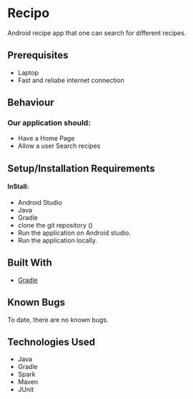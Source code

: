 # Recipo

Android recipe app that one can search for different recipes.

## Prerequisites 
* Laptop 
* Fast and reliabe internet connection

## Behaviour
###  Our application should:
* Have a  Home Page
* Allow a user Search recipes

## Setup/Installation Requirements
#### InStall: 
* Android Studio
* Java
* Gradle
* clone the git repository ()
* Run the application on Android studio.
* Run the application locally.

## Built With 
* [Gradle](https://gradle.org/)

## Known Bugs
To date, there are no known bugs.

## Technologies Used
* Java
* Gradle
* Spark
* Maven
* JUnit
